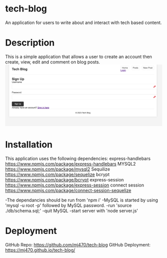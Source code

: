 # tech-blog
An application for users to write about and interact with tech based content. 
# Description
This is a simple application that allows a user to create an account then create, view, edit and comment on blog posts. 
![Login Screen](<Screenshot 2023-10-11 at 11.54.46 AM.png>)

# Installation
This application uses the following dependencies:
express-handlebars https://www.npmjs.com/package/express-handlebars
MYSQL2 https://www.npmjs.com/package/mysql2
Sequilize https://www.npmjs.com/package/sequelize
bcrypt https://www.npmjs.com/package/bcrypt
express-session https://www.npmjs.com/package/express-session
connect session https://www.npmjs.com/package/connect-session-sequelize

-The dependancies should be run from 'npm i'
-MySQL is started by using 'mysql -u root -p' 
followed by MySQL password.
-run 'source ./db/schema.sql;'
-quit MySQL 
-start server with 'node server.js'

# Deployment 
GitHub Repo: https://github.com/mj470/tech-blog
GitHub Deployment: https://mj470.github.io/tech-blog/
